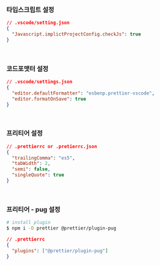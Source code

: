 ### 타입스크립트 설정

```json
// .vscode/setting.json
{
  "Javascript.implictProjectConfig.checkJs": true
}
```

<br />

### 코드포맷터 설정

```json
// .vscode/settings.json
{
  "editor.defaultFormatter": "esbenp.prettier-vscode",
  "editor.formatOnSave": true
}
```

<br />

### 프리티어 설정

```json
// .prettierrc or .pretierrc.json
{
  "trailingComma": "es5",
  "tabWidth": 2,
  "semi": false,
  "singleQuote": true
}
```

<br />

### 프리티어 - pug 설정

```bash
# install plugin
$ npm i -D prettier @prettier/plugin-pug
```

```json
// .prettierrc
{
  "plugins": ["@prettier/plugin-pug"]
}
```
